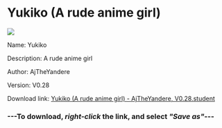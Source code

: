# Yukiko (A rude anime girl)

<img src = "https://raw.githubusercontent.com/Arbiter1223/Koukou-Gurashi-Custom-Students/master/Students/Files/Yukiko%20(A%20rude%20anime%20girl).png">

Name: Yukiko

Description: A rude anime girl

Author: AjTheYandere

Version: V0.28

Download link: <a href="https://raw.githubusercontent.com/Arbiter1223/Koukou-Gurashi-Custom-Students/master/Students/Files/Yukiko%20(A%20rude%20anime%20girl)%20-%20AjTheYandere%2C%20V0.28.student">Yukiko (A rude anime girl) - AjTheYandere, V0.28.student</a>

### ---**To download, _right-click_ the link, and select _"Save as"_**---
